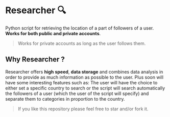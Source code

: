 # Researcher 🔍

Python script for retrieving the location of a part of followers of a user.
**Works for both public and private accounts**.
> Works for private accounts as long as the user follows them.

## Why Researcher ?

Researcher offers **high speed**, **data storage** and combines data analysis in order to provide as much information as possible to the user. Plus soon will have some interesting features such as: The user will have the choice to either set a specific country to search or the script will search automatically the followers of a user (which the user of the script will specify) and separate them to categories in proportion to the country.


> If you like this repository please feel free to star and/or fork it.
